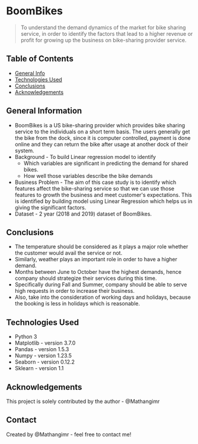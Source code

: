 # BoomBikes
> To understand the demand dynamics of the market for bike sharing service, in order to identify the factors that lead to a higher revenue or profit for growing up the business on bike-sharing provider service. 

## Table of Contents
* [General Info](#general-information)
* [Technologies Used](#technologies-used)
* [Conclusions](#conclusions)
* [Acknowledgements](#acknowledgements)

<!-- You can include any other section that is pertinent to your problem -->

## General Information
- BoomBikes is a US bike-sharing provider which provides bike sharing service to the individuals on a short term basis. The users generally get the bike from the dock, since it is computer controlled, payment is done online and they can return the bike after usage at another dock of their system. 
- Background - To build Linear regression model to identify 
	* Which variables are significant in predicting the demand for shared bikes.
	* How well those variables describe the bike demands
- Business Problem - The aim of this case study is to identify which features affect the bike-sharing service so that we can use those features to growth the business and meet customer's expectations. This is identified by building model using Linear Regression which helps us in giving the significant factors.
- Dataset - 2 year (2018 and 2019) dataset of BoomBikes.

<!-- You don't have to answer all the questions - just the ones relevant to your project. -->

## Conclusions
- The temperature should be considered as it plays a major role whether the customer would avail the service or not.
- Similarly, weather plays an important role in order to have a higher demand.
- Months between June to October have the highest demands, hence company should strategize their services during this time.
- Specifically during Fall and Summer, company should be able to serve high requests in order to increase their business.
- Also, take into the consideration of working days and holidays, because the booking is less in holidays which is reasonable.

<!-- You don't have to answer all the questions - just the ones relevant to your project. -->


## Technologies Used
- Python 3
- Matplotlib - version 3.7.0
- Pandas 	 - version 1.5.3
- Numpy  	 - version 1.23.5
- Seaborn 	 - version 0.12.2
- Sklearn	 - version 1.1

<!-- As the libraries versions keep on changing, it is recommended to mention the version of library used in this project -->

## Acknowledgements
This project is solely contributed by the author - @Mathangimr 


## Contact
Created by @Mathangimr - feel free to contact me!


<!-- Optional -->
<!-- ## License -->
<!-- This project is open source and available under the [... License](). -->

<!-- You don't have to include all sections - just the one's relevant to your project -->
